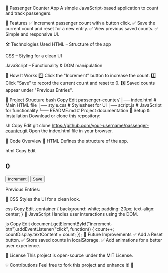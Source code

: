 🚀 Passenger Counter App
A simple JavaScript-based application to count and track passengers.

📌 Features
✅ Increment passenger count with a button click.
✅ Save the current count and reset for a new entry.
✅ View previous saved counts.
✅ Simple and responsive UI.

🛠️ Technologies Used
HTML – Structure of the app

CSS – Styling for a clean UI

JavaScript – Functionality & DOM manipulation

🎯 How It Works
1️⃣ Click the "Increment" button to increase the count.
2️⃣ Click "Save" to record the current count and reset to 0.
3️⃣ Saved counts appear under "Previous Entries".

📂 Project Structure
bash
Copy
Edit
passenger-counter/
│── index.html # Main HTML file
│── style.css # Stylesheet for UI
│── script.js # JavaScript for functionality
└── README.md # Project documentation
🚀 Setup & Installation
Download or clone this repository:

sh
Copy
Edit
git clone https://github.com/your-username/passenger-counter.git
Open the index.html file in your browser.

📜 Code Overview
🔹 HTML
Defines the structure of the app.

html
Copy
Edit

<h2 id="count-display">0</h2>
<button id="increment-btn">Increment</button>
<button id="save-btn">Save</button>
<p>Previous Entries: <span id="save-el"></span></p>
🔹 CSS
Styles the UI for a clean look.

css
Copy
Edit
.container {
background: white;
padding: 20px;
text-align: center;
}
🔹 JavaScript
Handles user interactions using the DOM.

js
Copy
Edit
document.getElementById("increment-btn").addEventListener("click", function() {
count++;
countDisplay.textContent = count;
});
🎯 Future Improvements
✅ Add a Reset button.
✅ Store saved counts in localStorage.
✅ Add animations for a better user experience.

📝 License
This project is open-source under the MIT License.

💡 Contributions
Feel free to fork this project and enhance it! 🚀
